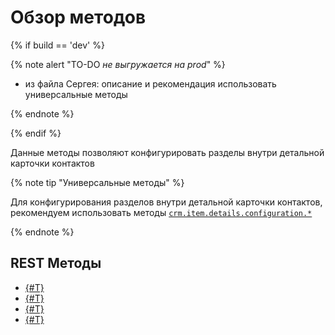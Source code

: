 # Обзор методов

{% if build == 'dev' %}

{% note alert "TO-DO _не выгружается на prod_" %}

- из файла Сергея: описание и рекомендация использовать универсальные методы

{% endnote %}

{% endif %}

Данные методы позволяют конфигурировать разделы внутри детальной карточки контактов


{% note tip "Универсальные методы" %}

Для конфигурирования разделов внутри детальной карточки контактов, рекомендуем использовать методы [`crm.item.details.configuration.*`](../../universal/item-details-configuration/index.md)

{% endnote %}


## REST Методы

- [{#T}](crm-contact-details-configuration-get.md)
- [{#T}](crm-contact-details-configuration-reset.md)
- [{#T}](crm-contact-details-configuration-set.md)
- [{#T}](crm-contact-details-configuration-force-common-scope-for-all.md)
